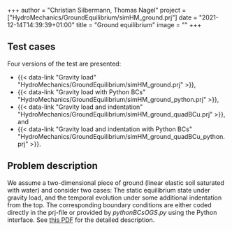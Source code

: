 +++
author = "Christian Silbermann, Thomas Nagel"
project = ["HydroMechanics/GroundEquilibrium/simHM_ground.prj"]
date = "2021-12-14T14:39:39+01:00"
title = "Ground equilibrium"
image = ""
+++

## Test cases

Four versions of the test are presented:

- {{< data-link "Gravity load" "HydroMechanics/GroundEquilibrium/simHM_ground.prj" >}},
- {{< data-link "Gravity load with Python BCs" "HydroMechanics/GroundEquilibrium/simHM_ground_python.prj" >}},
- {{< data-link "Gravity load and indentation" "HydroMechanics/GroundEquilibrium/simHM_ground_quadBCu.prj" >}}, and
- {{< data-link "Gravity load and indentation with Python BCs" "HydroMechanics/GroundEquilibrium/simHM_ground_quadBCu_python.prj" >}}.

## Problem description

We assume a two-dimensional piece of ground (linear elastic soil saturated with water) and consider two cases: The static equilibrium state under gravity load, and the temporal evolution under some additional indentation from the top. The corresponding boundary conditions are either coded directly in the prj-file or provided by *pythonBCsOGS.py* using the Python interface.
See [this PDF](HM_GroundEquilibrium.pdf) for the detailed description.
